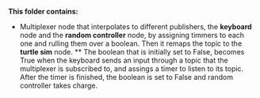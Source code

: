 **This folder contains:**
* Multiplexer node that interpolates to different publishers, the **keyboard** node and the **random controller** node, by assigning timmers to each one and rulling them over a boolean. Then it remaps the topic to the **turtle sim** node.
** The boolean that is initially set to False, becomes True when the keyboard sends an input through a topic that the multiplexer is subscribed to, and assings a timer to listen to its topic. After the timer is finished, the boolean is set to False and random controller takes charge.
